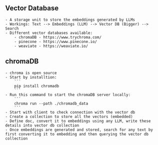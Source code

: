 ## Vector Database
    - A storage unit to store the embeddings generated by LLMs
    - Workings: Text --> Embeddings (LLM) --> Vector DB (Bigger) --> Search
    - Different vector databases available:
        - chromaDB - https://www.trychroma.com/
        - pinecone - https://www.pinecone.io/
        - weaviate - https://weaviate.io/

## chromaDB
    - chroma is open source
    - Start by installtion: 
        ```
        pip install chromadb
        ```
    - Run this command to start the chromaDB server locally:
        ```
        chroma run --path ./chromadb_data
        ```
    - Start with client to check connection with the vector db
    - Create a collection to store all the vectors (embedded)
    - Define doc, convert it to embeddings using any LLM, write these details into vector db collection
    - Once embeddings are generated and stored, search for any text by first converting it to embedding and then querying the vector db collection
